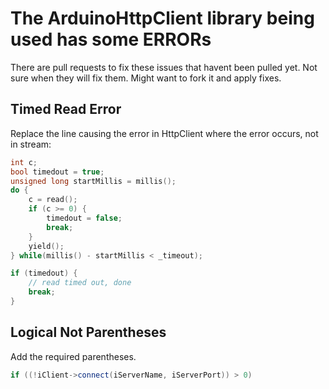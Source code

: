 # The ArduinoHttpClient library being used has some ERRORs
There are pull requests to fix these issues that havent been pulled yet. Not sure when they will fix them. Might want to fork it and apply fixes.
## Timed Read Error
Replace the line causing the error in HttpClient where the error occurs, not in stream:
```c++
int c;
bool timedout = true;
unsigned long startMillis = millis();
do {
    c = read();
    if (c >= 0) {
        timedout = false;
        break;
    }
    yield();
} while(millis() - startMillis < _timeout);

if (timedout) {
    // read timed out, done
    break;
}
```

## Logical Not Parentheses
Add the required parentheses.

```c++
if ((!iClient->connect(iServerName, iServerPort)) > 0)
```